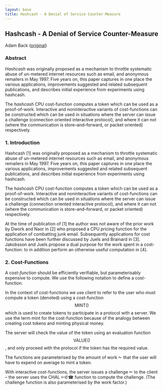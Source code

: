 ```yaml
---
layout: base
title: Hashcash - A Denial of Service Counter-Measure
---
```


## Hashcash - A Denial of Service Counter-Measure
Adam Back ([original](hashcash.pdf))

### Abstract
_Hashcash_ was originally proposed as a mechanism to throttle systematic abuse of un-metered internet resources such as email, and anonymous remailers in May 1997. Five years on, this paper captures in one place the various applications, improvements suggested and related subsequent publications, and describes initial experience from experiments using hashcash.

The _hashcash_ CPU cost-function computes a token which can be used as a proof-of-work. Interactive and noninteractive variants of cost-functions can be constructed which can be used in situations where the server can issue a challenge (connection oriented interactive protocol), and where it can not (where the communication is store–and–forward, or packet oriented) respectively.

### 1. Introduction
Hashcash [1] was originally proposed as a mechanism to throttle systematic abuse of un-metered internet resources such as email, and anonymous remailers in May 1997. Five years on, this paper captures in one place the various applications, improvements suggested and related subsequent publications, and describes initial experience from experiments using hashcash.

The _hashcash_ CPU cost-function computes a token which can be used as a proof-of-work. Interactive and noninteractive variants of cost-functions can be constructed which can be used in situations where the server can issue a challenge (connection oriented interactive protocol), and where it can not (where the communication is store–and–forward, or packet oriented) respectively.

At the time of publication of [1] the author was not aware of the prior work by Dwork and Naor in [2] who proposed a CPU pricing function for the application of combatting junk email. Subsequently applications for cost functions have been further discussed by Juels and Brainard in [3]. Jakobsson and Juels propose a dual purpose for the work spent in a cost-function: to in addition perform an otherwise useful computation in [4].

### 2. Cost-Functions
A _cost-function_ should be efficiently verifiable, but parameterisably expensive to compute. We use the following notation to define a cost-function.

In the context of cost-functions we use client to refer to the user who must compute a token (denoted) using a cost-function $$\textrm{MINT}()$$ which is used to create tokens to participate in a protocol with a server. We use the term mint for the cost-function because of the analogy between creating cost tokens and minting physical money.

The server will check the value of the token using an evaluation function $$\textrm{VALUE}()$$, and only proceed with the protocol if the token has the required value.

The functions are parameterised by the amount of work ✁ that the user will have to expend on average to mint a token.

With interactive cost-functions, the server issues a challenge ✂ to the client – the server uses the CHAL ✄✆☎ function to compute the challenge. (The challenge function is also parameterised by the work factor.)